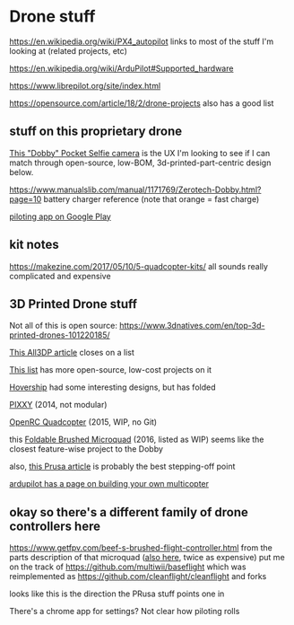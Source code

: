 # Drone stuff

https://en.wikipedia.org/wiki/PX4_autopilot links to most of the stuff I'm looking at (related projects, etc)

https://en.wikipedia.org/wiki/ArduPilot#Supported_hardware

https://www.librepilot.org/site/index.html

https://opensource.com/article/18/2/drone-projects also has a good list

## stuff on this proprietary drone

[This "Dobby" Pocket Selfie camera](https://www.amazon.com/ZEROTECH-Dobby-Pocket-Selfie-Camera/dp/B01IZ7MD1I/) is the UX I'm looking to see if I can match through open-source, low-BOM, 3d-printed-part-centric design below.

https://www.manualslib.com/manual/1171769/Zerotech-Dobby.html?page=10 battery charger reference (note that orange = fast charge)

[piloting app on Google Play](https://play.google.com/store/apps/details?id=com.zerotech.cameratime)

## kit notes

https://makezine.com/2017/05/10/5-quadcopter-kits/ all sounds really complicated and expensive

## 3D Printed Drone stuff

Not all of this is open source: https://www.3dnatives.com/en/top-3d-printed-drones-101220185/

[This All3DP article](https://all3dp.com/3d-print-drone-parts/) closes on a list

[This list](http://blog.layertrove.com/3d-printed-drone/) has more open-source, low-cost projects on it

[Hovership](http://www.thingiverse.com/Hovership/designs) had some interesting designs, but has folded

[PIXXY](https://www.thingiverse.com/thing:272234) (2014, not modular)

[OpenRC Quadcopter](http://www.thingiverse.com/thing:793425) (2015, WIP, no Git)

this [Foldable Brushed Microquad](https://www.thingiverse.com/thing:1604440) (2016, listed as WIP) seems like the closest feature-wise project to the Dobby

also, [this Prusa article](https://blog.prusaprinters.org/how-to-build-a-3d-printed-micro-drone/) is probably the best stepping-off point

[ardupilot has a page on building your own multicopter](http://ardupilot.org/copter/docs/build-your-own-multicopter.html)

## okay so there's a different family of drone controllers here

https://www.getfpv.com/beef-s-brushed-flight-controller.html from the parts description of that microquad ([also here][beef2], twice as expensive) put me on the track of https://github.com/multiwii/baseflight which was reimplemented as https://github.com/cleanflight/cleanflight and forks

[beef2]: https://www.thingbits.net/products/3dfly-beef-s-brushed-board-flight-controller

looks like this is the direction the PRusa stuff points one in

There's a chrome app for settings? Not clear how piloting rolls
